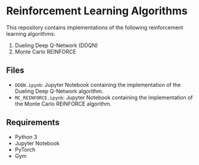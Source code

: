 # Reinforcement Learning Algorithms

This repository contains implementations of the following reinforcement learning algorithms:

1. Dueling Deep Q-Network (DDQN)
2. Monte Carlo REINFORCE

## Files

- `DDQN.ipynb`: Jupyter Notebook containing the implementation of the Dueling Deep Q-Network algorithm.
- `MC_REINFORCE.ipynb`: Jupyter Notebook containing the implementation of the Monte Carlo REINFORCE algorithm.

## Requirements

- Python 3
- Jupyter Notebook
- PyTorch
- Gym
